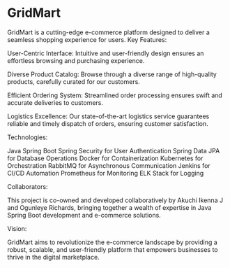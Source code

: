 # GridMart
GridMart is a cutting-edge e-commerce platform designed to deliver a seamless shopping experience for users.
Key Features:

User-Centric Interface: Intuitive and user-friendly design ensures an effortless browsing and purchasing experience.

Diverse Product Catalog: Browse through a diverse range of high-quality products, carefully curated for our customers.

Efficient Ordering System: Streamlined order processing ensures swift and accurate deliveries to customers.

Logistics Excellence: Our state-of-the-art logistics service guarantees reliable and timely dispatch of orders, ensuring customer satisfaction.

Technologies:

Java Spring Boot
Spring Security for User Authentication
Spring Data JPA for Database Operations
Docker for Containerization
Kubernetes for Orchestration
RabbitMQ for Asynchronous Communication
Jenkins for CI/CD Automation
Prometheus for Monitoring
ELK Stack for Logging

Collaborators:

This project is co-owned and developed collaboratively by Akuchi Ikenna J and Ogunleye Richards, bringing together a wealth of expertise in Java Spring Boot development and e-commerce solutions.

Vision:

GridMart aims to revolutionize the e-commerce landscape by providing a robust, scalable, and user-friendly platform that empowers businesses to thrive in the digital marketplace.
